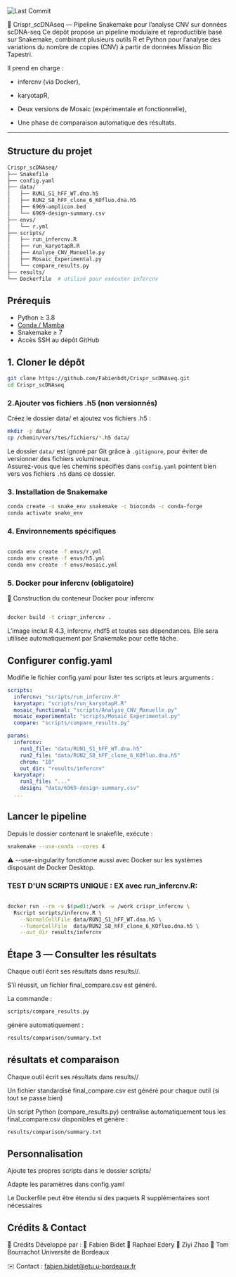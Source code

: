 ![Last Commit](https://img.shields.io/github/last-commit/Fabienbdt/Crispr_scDNAseq)

🔬 Crispr_scDNAseq — Pipeline Snakemake pour l’analyse CNV sur données scDNA-seq
Ce dépôt propose un pipeline modulaire et reproductible basé sur Snakemake, combinant plusieurs outils R et Python pour l’analyse des variations du nombre de copies (CNV) à partir de données Mission Bio Tapestri.

Il prend en charge :

* infercnv (via Docker),

* karyotapR,

* Deux versions de Mosaic (expérimentale et fonctionnelle),

* Une phase de comparaison automatique des résultats.
---

##  Structure du projet

```bash
Crispr_scDNAseq/
├── Snakefile
├── config.yaml
├── data/
│   ├── RUN1_S1_hFF_WT.dna.h5
│   ├── RUN2_S8_hFF_clone_6_KOfluo.dna.h5
│   ├── 6969-amplicon.bed
│   └── 6969-design-summary.csv
├── envs/
│   └── r.yml
├── scripts/
│   ├── run_infercnv.R
│   ├── run_karyotapR.R
│   ├── Analyse_CNV_Manuelle.py
│   ├── Mosaic_Experimental.py
│   └── compare_results.py
├── results/
└── Dockerfile  # utilisé pour exécuter infercnv

```
## Prérequis

* Python ≥ 3.8  
* [Conda / Mamba](https://docs.conda.io/en/latest/)  
* Snakemake ≥ 7  
* Accès SSH au dépôt GitHub

## 1. Cloner le dépôt

```bash
git clone https://github.com/Fabienbdt/Crispr_scDNAseq.git
cd Crispr_scDNAseq
```


### 2.Ajouter vos fichiers .h5 (non versionnés)
Créez le dossier data/ et ajoutez vos fichiers .h5 :

```bash
mkdir -p data/
cp /chemin/vers/tes/fichiers/*.h5 data/
```
Le dossier `data/` est ignoré par Git grâce à `.gitignore`, pour éviter de versionner des fichiers volumineux.  
Assurez-vous que les chemins spécifiés dans `config.yaml` pointent bien vers vos fichiers `.h5` dans ce dossier.




### 3. Installation de Snakemake

```bash
conda create -n snake_env snakemake -c bioconda -c conda-forge
conda activate snake_env
```

### 4. Environnements spécifiques

```bash

conda env create -f envs/r.yml
conda env create -f envs/h5.yml
conda env create -f envs/mosaic.yml

```

### 5. Docker pour infercnv (obligatoire)
🐳 Construction du conteneur Docker pour infercnv
```bash

docker build -t crispr_infercnv .

```
L’image inclut R 4.3, infercnv, rhdf5 et toutes ses dépendances. Elle sera utilisée automatiquement par Snakemake pour cette tâche.



## Configurer config.yaml
Modifie le fichier config.yaml pour lister tes scripts et leurs arguments :

```yaml
scripts:
  infercnv: "scripts/run_infercnv.R"
  karyotapr: "scripts/run_karyotapR.R"
  mosaic_functional: "scripts/Analyse_CNV_Manuelle.py"
  mosaic_experimental: "scripts/Mosaic_Experimental.py"
  compare: "scripts/compare_results.py"

params:
  infercnv:
    run1_file: "data/RUN1_S1_hFF_WT.dna.h5"
    run2_file: "data/RUN2_S8_hFF_clone_6_KOfluo.dna.h5"
    chrom: "10"
    out_dir: "results/infercnv"
  karyotapr:
    run1_file: "..."
    design: "data/6969-design-summary.csv"
  ...

```

##  Lancer le pipeline

Depuis le dossier contenant le snakefile, exécute :
```bash
snakemake --use-conda --cores 4
```
⚠️ --use-singularity fonctionne aussi avec Docker sur les systèmes disposant de Docker Desktop.

### TEST D'UN SCRIPTS UNIQUE  : EX avec run_infercnv.R:

```bash

docker run --rm -v $(pwd):/work -w /work crispr_infercnv \
  Rscript scripts/infercnv.R \
    --NormalCellFile data/RUN1_S1_hFF_WT.dna.h5 \
    --TumorCellFile  data/RUN2_S8_hFF_clone_6_KOfluo.dna.h5 \
    --out_dir results/infercnv


```

## Étape 3 — Consulter les résultats
Chaque outil écrit ses résultats dans results/<outil>/.

S’il réussit, un fichier final_compare.csv est généré.

La commande :
```bash
scripts/compare_results.py
```

génère automatiquement :

```bash
results/comparison/summary.txt
```

## résultats et comparaison

Chaque outil écrit ses résultats dans results/<outil>/

Un fichier standardisé final_compare.csv est généré pour chaque outil (si tout se passe bien)

Un script Python (compare_results.py) centralise automatiquement tous les final_compare.csv disponibles et génère :
```bash
results/comparison/summary.txt
```

##  Personnalisation
Ajoute tes propres scripts dans le dossier scripts/

Adapte les paramètres dans config.yaml

Le Dockerfile peut être étendu si des paquets R supplémentaires sont nécessaires


## Crédits & Contact
👥 Crédits
Développé par :
📍 Fabien Bidet
📍 Raphael Edery
📍 Ziyi Zhao
📍 Tom Bourrachot
Université de Bordeaux

✉️ Contact : fabien.bidet@etu.u-bordeaux.fr

